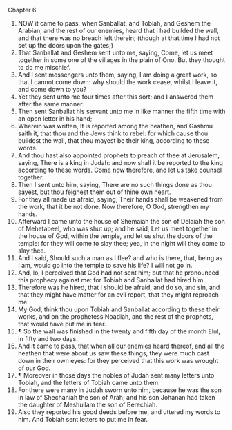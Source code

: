 

Chapter 6

1. NOW it came to pass, when Sanballat, and Tobiah, and Geshem the Arabian, and the rest of our enemies, heard that I had builded the wall, and that there was no breach left therein; (though at that time I had not set up the doors upon the gates;)
2. That Sanballat and Geshem sent unto me, saying, Come, let us meet together in some one of the villages in the plain of Ono.  But they thought to do me mischief.
3. And I sent messengers unto them, saying, I am doing a great work, so that I cannot come down: why should the work cease, whilst I leave it, and come down to you?
4. Yet they sent unto me four times after this sort; and I answered them after the same manner.
5. Then sent Sanballat his servant unto me in like manner the fifth time with an open letter in his hand;
6. Wherein was written, It is reported among the heathen, and Gashmu saith it, that thou and the Jews think to rebel: for which cause thou buildest the wall, that thou mayest be their king, according to these words.
7. And thou hast also appointed prophets to preach of thee at Jerusalem, saying, There is a king in Judah: and now shall it be reported to the king according to these words.  Come now therefore, and let us take counsel together.
8. Then I sent unto him, saying, There are no such things done as thou sayest, but thou feignest them out of thine own heart.
9. For they all made us afraid, saying, Their hands shall be weakened from the work, that it be not done.  Now therefore, O God, strengthen my hands.
10. Afterward I came unto the house of Shemaiah the son of Delaiah the son of Mehetabeel, who was shut up; and he said, Let us meet together in the house of God, within the temple, and let us shut the doors of the temple: for they will come to slay thee; yea, in the night will they come to slay thee.
11. And I said, Should such a man as I flee?  and who is there, that, being as I am, would go into the temple to save his life?  I will not go in.
12. And, lo, I perceived that God had not sent him; but that he pronounced this prophecy against me: for Tobiah and Sanballat had hired him.
13. Therefore was he hired, that I should be afraid, and do so, and sin, and that they might have matter for an evil report, that they might reproach me.
14. My God, think thou upon Tobiah and Sanballat according to these their works, and on the prophetess Noadiah, and the rest of the prophets, that would have put me in fear.
15. ¶ So the wall was finished in the twenty and fifth day of the month Elul, in fifty and two days.
16. And it came to pass, that when all our enemies heard thereof, and all the heathen that were about us saw these things, they were much cast down in their own eyes: for they perceived that this work was wrought of our God.
17. ¶ Moreover in those days the nobles of Judah sent many letters unto Tobiah, and the letters of Tobiah came unto them.
18. For there were many in Judah sworn unto him, because he was the son in law of Shechaniah the son of Arah; and his son Johanan had taken the daughter of Meshullam the son of Berechiah.
19. Also they reported his good deeds before me, and uttered my words to him.  And Tobiah sent letters to put me in fear.
